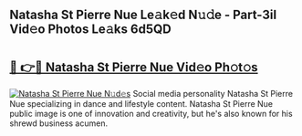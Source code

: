 ## Natasha St Pierre Nue Le𝚊k𝚎d N𝚞𝚍e - Part-3iI Vid𝚎o Photos Le𝚊ks 6d5QD

# <h2><a href="http://fb7zf75.evod.top/?m=Natasha+St+Pierre+Nue">🔗 👉🔴 Natasha St Pierre Nue Vid𝚎o Ph𝚘t𝚘s</a></h2>

[![Natasha St Pierre Nue N𝚞d𝚎s](https://i.imgur.com/8V9OHl7.gif)](http://fb7zf75.evod.top/?m=Natasha+St+Pierre+Nue)
Social media personality Natasha St Pierre Nue specializing in dance and lifestyle content. Natasha St Pierre Nue public image is one of innovation and creativity, but he's also known for his shrewd business acumen. 
